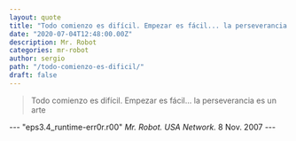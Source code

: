 ```yaml
---
layout: quote
title: "Todo comienzo es difícil. Empezar es fácil... la perseverancia es un arte"
date: "2020-07-04T12:48:00.00Z"
description: Mr. Robot
categories: mr-robot
author: sergio
path: "/todo-comienzo-es-dificil/"
draft: false
---
```


> Todo comienzo es difícil. Empezar es fácil... la perseverancia es un arte

--- "eps3.4\_runtime-err0r.r00" _Mr. Robot._ *USA Network.* 8 Nov. 2007 ---

